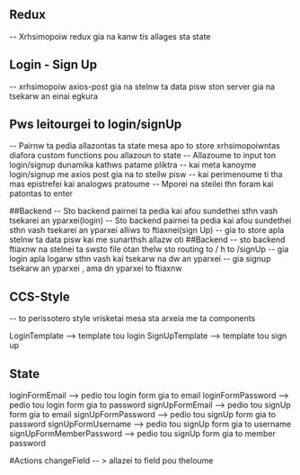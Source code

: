 ## Redux
-- Xrhsimopoiw redux gia na kanw tis allages sta state


## Login - Sign Up
-- xrhsimopoiw axios-post gia na stelnw ta data pisw ston server gia na 
tsekarw an einai egkura

## Pws leitourgei to login/signUp
-- Pairnw ta pedia allazontas ta state mesa apo to store 
xrhsimopoiwntas diafora custom functions pou allazoun to state
-- Allazoume to input ton login/signup dunamika kathws patame pliktra
-- kai meta kanoyme login/signup me axios post gia na to steilw pisw 
-- kai perimenoume ti tha mas epistrefei kai analogws pratoume
-- Mporei na steilei thn foram kai patontas to enter

##Backend
-- Sto backend pairnei ta pedia kai afou sundethei sthn vash tsekarei an yparxei(login)
-- Sto backend pairnei ta pedia kai afou sundethei sthn vash tsekarei an yparxei alliws to ftiaxnei(sign Up)
-- gia to store apla stelnw ta data pisw kai me sunarthsh allazw oti ##Backend
-- sto backend ftiaxnw na stelnei ta swsto file otan thelw sto routing to / h to /signUp
-- gia login apla logarw sthn vash kai tsekarw na dw an yparxei
-- gia signup tsekarw an yparxei , ama dn yparxei to ftiaxnw 

## CCS-Style
-- to perissotero style vrisketai mesa sta arxeia me ta components

LoginTemplate --> template tou login 
SignUpTemplate --> template tou sign up


## State
loginFormEmail --> pedio tou login form gia to email
loginFormPassword --> pedio tou login form gia to password
signUpFormEmail --> pedio tou signUp form gia to email
signUpFormPassword --> pedio tou signUp form gia to password
signUpFormUsername --> pedio tou signUp form gia to username
signUpFormMemberPassword --> pedio tou signUp form gia to member password

#Actions
changeField -- > allazei to field pou theloume
